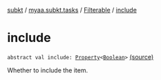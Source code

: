 [subkt](../../index.md) / [myaa.subkt.tasks](../index.md) / [Filterable](index.md) / [include](./include.md)

# include

`abstract val include: `[`Property`](https://docs.gradle.org/current/javadoc/org/gradle/api/provider/Property.html)`<`[`Boolean`](https://kotlinlang.org/api/latest/jvm/stdlib/kotlin/-boolean/index.html)`>` [(source)](https://github.com/Myaamori/SubKt/blob/0.1.4/src/main/kotlin/myaa/subkt/tasks/muxtask.kt#L34)

Whether to include the item.

